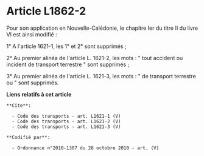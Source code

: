 # Article L1862-2

Pour son application en Nouvelle-Calédonie, le chapitre Ier du titre II du livre VI est ainsi modifié : 

1° A l'article 1621-1, les 1° et 2° sont supprimés ; 

2° Au premier alinéa de l'article L. 1621-2, les mots : " tout accident ou incident de transport terrestre " sont
supprimés ; 

3° Au premier alinéa de l'article L. 1621-3, les mots : " de transport terrestre ou " sont supprimés.

**Liens relatifs à cet article**

	**Cite**:

	  - Code des transports - art. L1621-1 (V)
	  - Code des transports - art. L1621-2 (V)
	  - Code des transports - art. L1621-3 (V)

	**Codifié par**:

	  - Ordonnance n°2010-1307 du 28 octobre 2010 - art. (V)
